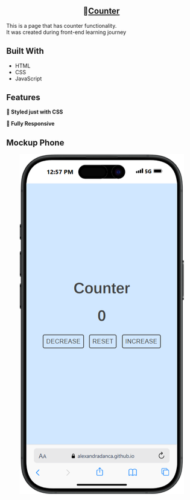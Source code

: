 <h2 align="center">
  🔢<a href="https://alexandradanca.github.io/counter/" target="_blank">Counter</a>
</h2>

<p>This is a page that has counter functionality. </br>It was created during front-end learning journey</p>

## Built With
- HTML
- CSS
- JavaScript

## Features

**🎨 Styled just with CSS**

**📱 Fully Responsive**

<h2>Mockup Phone</h2>
<div align="center"> 
  <img alt="Demo" src="./readme.png" />
</div>
